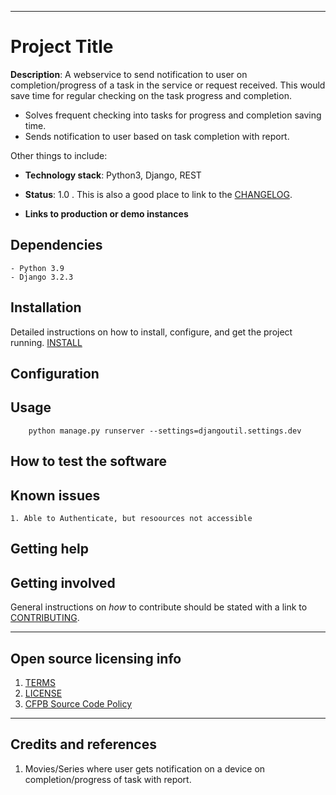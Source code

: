[comment]: <> (#### CFPB Open Source Project Template Instructions)

[comment]: <> (1. Create a new project.)

[comment]: <> (2. [Copy these files into the new project]&#40;#installation&#41;)

[comment]: <> (3. Update the README, replacing the contents below as prescribed.)

[comment]: <> (4. Add any libraries, assets, or hard dependencies whose source code will be included)

[comment]: <> (   in the project's repository to the _Exceptions_ section in the [TERMS]&#40;TERMS.md&#41;.)

[comment]: <> (  - If no exceptions are needed, remove that section from TERMS.)

[comment]: <> (5. If working with an existing code base, answer the questions on the [open source checklist]&#40;opensource-checklist.md&#41;)

[comment]: <> (6. Delete these instructions and everything up to the _Project Title_ from the README.)

[comment]: <> (7. Write some great software and tell people about it.)

[comment]: <> (> Keep the README fresh! It's the first thing people see and will make the initial impression.)

[comment]: <> (## Installation)

[comment]: <> (To install all of the template files, run the following script from the root of your project's directory:)

[comment]: <> (```)

[comment]: <> (bash -c "$&#40;curl -s https://raw.githubusercontent.com/CFPB/development/master/open-source-template.sh&#41;")

[comment]: <> (```)

----

# Project Title

**Description**:  A webservice to send notification to user on completion/progress of a task
in the service or request received. This would save time for regular checking on the task progress and completion.
   - Solves frequent checking into tasks for progress and completion saving time.
   - Sends notification to user based on task completion with report. 


Other things to include:

  - **Technology stack**: Python3, Django, REST
  - **Status**:  1.0 . This is also a good place to link to the [CHANGELOG](CHANGELOG.md).

  - **Links to production or demo instances**

[comment]: <> (  - Describe what sets this apart from related-projects. Linking to another doc or page is OK if this can't be expressed in a sentence or two.)


[comment]: <> (**Screenshot**: If the software has visual components, place a screenshot after the description; e.g.,)

[comment]: <> (![]&#40;https://raw.githubusercontent.com/cfpb/open-source-project-template/master/screenshot.png&#41;)


## Dependencies

    - Python 3.9
    - Django 3.2.3


## Installation

Detailed instructions on how to install, configure, and get the project running. [INSTALL](INSTALL.md)


## Configuration

[comment]: <> (If the software is configurable, describe it in detail, either here or in other documentation to which you link.)

## Usage

```
    python manage.py runserver --settings=djangoutil.settings.dev
```

## How to test the software

[comment]: <> (If the software includes automated tests, detail how to run those tests.)

## Known issues

    1. Able to Authenticate, but resoources not accessible  

## Getting help

[comment]: <> (Instruct users how to get help with this software; this might include links to an issue tracker, wiki, mailing list, etc.)

[comment]: <> (**Example**)

[comment]: <> (If you have questions, concerns, bug reports, etc, please file an issue in this repository's Issue Tracker.)

## Getting involved

[comment]: <> (This section should detail why people should get involved and describe key areas you are)

[comment]: <> (currently focusing on; e.g., trying to get feedback on features, fixing certain bugs, building)

[comment]: <> (important pieces, etc.)

General instructions on _how_ to contribute should be stated with a link to [CONTRIBUTING](CONTRIBUTING.md).


----

## Open source licensing info
1. [TERMS](TERMS.md)
2. [LICENSE](LICENSE)
3. [CFPB Source Code Policy](https://github.com/cfpb/source-code-policy/)


----

## Credits and references

1. Movies/Series where user gets notification on a device on completion/progress of task with report.

[comment]: <> (2. Related projects)

[comment]: <> (3. Books, papers, talks, or other sources that have meaningful impact or influence on this project)

